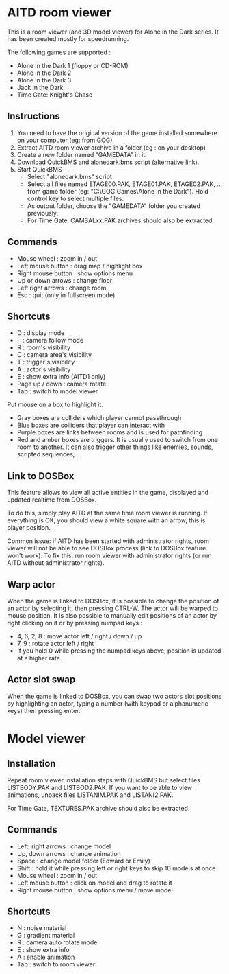# AITD room viewer

This is a room viewer (and 3D model viewer) for Alone in the Dark series.
It has been created mostly for speedrunning.

The following games are supported :
- Alone in the Dark 1 (floppy or CD-ROM)
- Alone in the Dark 2
- Alone in the Dark 3
- Jack in the Dark
- Time Gate: Knight's Chase

## Instructions
1. You need to have the original version of the game installed somewhere on your computer (eg: from GOG)
2. Extract AITD room viewer archive in a folder (eg : on your desktop)
3. Create a new folder named "GAMEDATA" in it.
4. Download [QuickBMS](http://aluigi.altervista.org/quickbms.htm) and [alonedark.bms](http://aluigi.altervista.org/bms/alonedark.bms) script ([alternative link](https://github.com/tigrouind/AITD-roomviewer/releases/download/1.1.14/alonedark.bms)).
5. Start QuickBMS
   - Select "alonedark.bms" script
   - Select all files named ETAGE00.PAK, ETAGE01.PAK, ETAGE02.PAK, ... from game folder (eg: "C:\GOG Games\Alone in the Dark\"). Hold control key to select multiple files.
   - As output folder, choose the "GAMEDATA" folder you created previously.
   - For Time Gate, CAMSALxx.PAK archives should also be extracted.

## Commands

- Mouse wheel : zoom in / out
- Left mouse button : drag map / highlight box
- Right mouse button : show options menu
- Up or down arrows : change floor
- Left right arrows : change room
- Esc : quit (only in fullscreen mode)

## Shortcuts

- D : display mode
- F : camera follow mode
- R : room's visibility
- C : camera area's visibility
- T : trigger's visibility
- A : actor's visibility
- E : show extra info (AITD1 only)
- Page up / down : camera rotate
- Tab : switch to model viewer

Put mouse on a box to highlight it.
- Gray boxes are colliders which player cannot passthrough
- Blue boxes are colliders that player can interact with
- Purple boxes are links between rooms and is used for pathfinding
- Red and amber boxes are triggers. It is usually used to switch from one room to another. It can also trigger other things like enemies, sounds, scripted sequences, ...

## Link to DOSBox
This feature allows to view all active entities in the game, displayed and updated realtime from DOSBox.

To do this, simply play AITD at the same time room viewer is running.
If everything is OK, you should view a white square with an arrow, this is player position.

Common issue: if AITD has been started with administrator rights, room viewer will not be able to see DOSBox process (link to DOSBox feature won't work).
To fix this, run room viewer with administrator rights (or run AITD without administrator rights).

## Warp actor
When the game is linked to DOSBox, it is possible to change the position of an actor by selecting it, then pressing CTRL-W. The actor will be warped to mouse position. It is also possible to manually edit positions of an actor by right clicking on it or by pressing numpad keys :
- 4, 6, 2, 8 : move actor left / right / down / up
- 7, 9 : rotate actor left / right
- If you hold 0 while pressing the numpad keys above, position is updated at a higher rate.

## Actor slot swap
When the game is linked to DOSBox, you can swap two actors slot positions by highlighting an actor, typing a number (with keypad or alphanumeric keys) then pressing enter.

# Model viewer

## Installation

Repeat room viewer installation steps with QuickBMS but select files LISTBODY.PAK and LISTBOD2.PAK.
If you want to be able to view animations, unpack files LISTANIM.PAK and LISTANI2.PAK.

For Time Gate, TEXTURES.PAK archive should also be extracted.

## Commands

- Left, right arrows : change model
- Up, down arrows : change animation
- Space : change model folder (Edward or Emily)
- Shift : hold it while pressing left or right keys to skip 10 models at once
- Mouse wheel : zoom in / out
- Left mouse button : click on model and drag to rotate it
- Right mouse button : show options menu / move model

## Shortcuts

- N : noise material
- G : gradient material
- R : camera auto rotate mode
- E : show extra info
- A : enable animation
- Tab : switch to room viewer